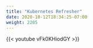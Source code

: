 ```yaml
---
title: "Kubernetes Refresher"
date: 2020-10-12T18:34:25-07:00
weight: 2205
---
```

{{< youtube vFk0KHiodGY >}}
